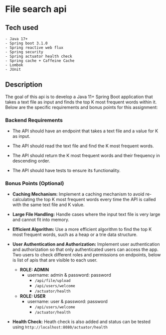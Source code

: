 # File search api

## Tech used
    - Java 17+
    - Spring boot 3.1.0
    - Spring reactive web flux
    - Spring security 
    - Spring actuator health check 
    - Spring cache + Caffeine Cache
    - Lombok
    - JUnit

## Description

The goal of this api is to develop a Java 11+ Spring Boot application that
takes a text file as input and finds the top K most frequent words within it.
Below are the specific requirements and bonus points for this assignment:

### Backend Requirements

- The API should have an endpoint that takes a text file and a value for K as input.

- The API should read the text file and find the K most frequent words.

- The API should return the K most frequent words and their frequency in descending order.

- The API should have tests to ensure its functionality.

### Bonus Points (Optional)

- **Caching Mechanism:** Implement a caching mechanism to avoid re-calculating the top K most frequent words every time
  the API is called with the same text file and K value.

- **Large File Handling:** Handle cases where the input text file is very large and cannot fit into memory.

- **Efficient Algorithm:** Use a more efficient algorithm to find the top K most frequent words, such as a heap or a
  trie data structure.

- **User Authentication and Authorization:** Implement user authentication and authorization so that only authenticated
  users can access the app.
  Two users to check different roles and permissions on endpoints, below is list of apis that are visible to each user.
    - **ROLE: ADMIN**
        - username: admin & password: password
            - ```/api/file/upload```
            - ```/api/users/welcome```
            - ```/actuator/health```
    - **ROLE: USER**
        - username: user & password: password
            - ```/api/users/welcome```
            - ```/actuator/health```
- **Health Check:** Heath check is also added and status can be tested using ``http://localhost:8080/actuator/health``